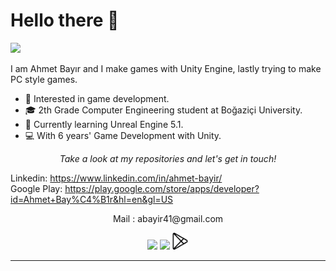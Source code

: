 # Hello there 👋

![](https://github.com/halfrost/halfrost/blob/master/icons/header_1.png)

I am Ahmet Bayır and I make games with Unity Engine, lastly trying to make PC style games.     

* 🧐   Interested in game development.
* 🎓   2th Grade Computer Engineering student at Boğaziçi University.
* 🌱   Currently learning Unreal Engine 5.1.
* 💻   With 6 years' Game Development with Unity.

  
<p align="center">
  <i>Take a look at my repositories and let's get in touch!</i>
</p>

Linkedin: https://www.linkedin.com/in/ahmet-bayir/
<br>
Google Play: https://play.google.com/store/apps/developer?id=Ahmet+Bay%C4%B1r&hl=en&gl=US

<p align="center">
  Mail : abayir41@gmail.com
</p>
  

<p align="center">
<a href= "https://www.linkedin.com/in/ahmet-bayir/"><img src="https://img.icons8.com/material-outlined/30/000000/linkedin.png"/></a>
<a href= "https://ahmetbayirportfolio.wordpress.com"><img src="https://img.icons8.com/material-outlined/27/000000/geography.png"/></a>
<a href= "https://play.google.com/store/apps/developer?id=Ahmet+Bay%C4%B1r&hl"><img src="icons/playstore.png" width="27"/></a>
</p>



---

